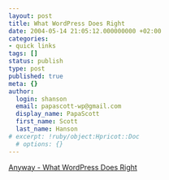 ```yaml
---
layout: post
title: What WordPress Does Right
date: 2004-05-14 21:05:12.000000000 +02:00
categories:
- quick links
tags: []
status: publish
type: post
published: true
meta: {}
author:
  login: shanson
  email: papascott-wp@gmail.com
  display_name: PapaScott
  first_name: Scott
  last_name: Hanson
# excerpt: !ruby/object:Hpricot::Doc
  # options: {}
---
```

<p><a title="In case anyone is interested..." href="http://www.laurenwood.org/anyway/index.php?p=20">Anyway - What WordPress Does Right</a></p>
